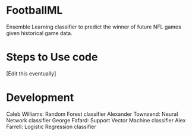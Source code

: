 # FootballML
Ensemble Learning classifier to predict the winner of future NFL games given historical game data.


# Steps to Use code
[Edit this eventually]

# Development
Caleb Williams: Random Forest classifier
Alexander Townsend: Neural Network classifier
George Fafard: Support Vector Machine classifier
Alex Farrell: Logistic Regression classifier

